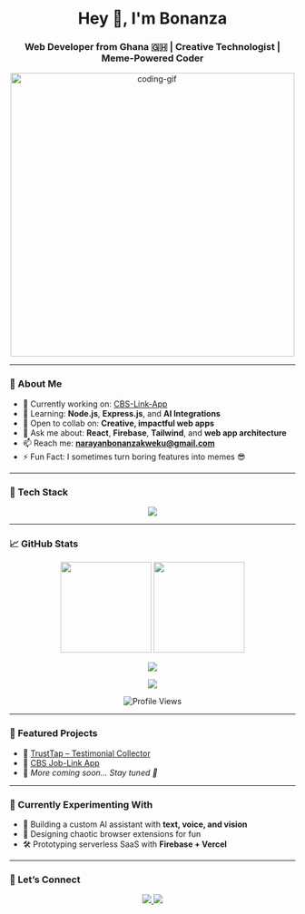 <h1 align="center">Hey 👋, I'm Bonanza</h1>
<h3 align="center">Web Developer from Ghana 🇬🇭 | Creative Technologist | Meme-Powered Coder</h3>

<p align="center">
  <img src="https://media4.giphy.com/media/v1.Y2lkPTc5MGI3NjExZ3gxYzF3cWpvdWkyZzQ1MWt4dHJxdmtndWVuYmE0aWI4NzZhZDV0dSZlcD12MV9pbnRlcm5hbF9naWZfYnlfaWQmY3Q9Zw/Ws6T5PN7wHv3cY8xy8/giphy.gif" width="500" alt="coding-gif" />
</p>

---

### 🚀 About Me

- 🔭 Currently working on: [CBS-Link-App](https://cbslink.netlify.app/)  
- 🌱 Learning: **Node.js**, **Express.js**, and **AI Integrations**  
- 👯 Open to collab on: **Creative, impactful web apps**  
- 💬 Ask me about: **React**, **Firebase**, **Tailwind**, and **web app architecture**  
- 📫 Reach me: **narayanbonanzakweku@gmail.com**  
- ⚡ Fun Fact: I sometimes turn boring features into memes 😎  

---

### 🧠 Tech Stack

<p align="center">
  <img src="https://skillicons.dev/icons?i=react,nextjs,nodejs,express,firebase,tailwind,js,html,css,git,vscode,figma" />
</p>

---

### 📈 GitHub Stats

<p align="center">
  <img src="https://github-readme-stats.vercel.app/api?username=BonanzaNarayan&show_icons=true&theme=radical" height="160" />
  <img src="https://github-readme-stats.vercel.app/api/top-langs/?username=BonanzaNarayan&layout=compact&theme=radical" height="160" />
</p>

<p align="center">
  <img src="https://github-readme-streak-stats.herokuapp.com/?user=BonanzaNarayan&theme=radical" />
</p>

<p align="center">
  <img src="https://github-profile-trophy.vercel.app/?username=BonanzaNarayan&theme=dracula" />
</p>

<p align="center">
  <img src="https://komarev.com/ghpvc/?username=BonanzaNarayan&color=blue" alt="Profile Views" />
</p>

---

### 🧰 Featured Projects

- 🔗 [TrustTap – Testimonial Collector](https://github.com/BonanzaNarayan/trust-tap)  
- 🔗 [CBS Job-Link App](https://cbslink.netlify.app/)  
- 🔗 *More coming soon… Stay tuned 🚧*

---

### 🧪 Currently Experimenting With

- 🤖 Building a custom AI assistant with **text, voice, and vision**  
- 🧩 Designing chaotic browser extensions for fun  
- 🛠️ Prototyping serverless SaaS with **Firebase + Vercel**

---

### 🙌 Let’s Connect

<p align="center">
  <a href="https://www.linkedin.com/in/bonanza-kweku-narayan-198553346/" target="_blank">
    <img src="https://img.shields.io/badge/LinkedIn-%230077B5?style=for-the-badge&logo=linkedin&logoColor=white" />
  </a>
  <a href="mailto:narayanbonanzakweku@gmail.com">
    <img src="https://img.shields.io/badge/Gmail-D14836?style=for-the-badge&logo=gmail&logoColor=white" />
  </a>
</p>
